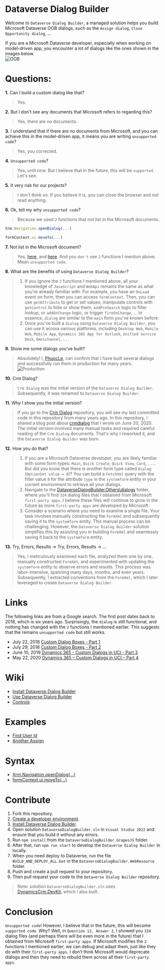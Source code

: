 # Dataverse Dialog Builder
Welcome to ```Dataverse Dialog Builder```, a managed solution helps you build Microsoft Dataverse OOB dialogs, such as the ```Assign dialog```, ```Close Opportunity dialog```, ...

If you are a Microsoft Dataverse developer, especially when working on model-driven app, you encounter a lot of dialogs like the ones shown in the images below.\
![OOB](DataverseDialogBuilder.Others/images/oob.gif)

# Questions:
**1.** Can I build a custom dialog like that?
> Yes.

**2.** But I don't see any documents that Microsoft refers to regarding this?
> Yes, there are no documents.

**3.** I understand that if there are no documents from Microsoft, and you can achieve this in the model-driven app, it means you are writing ```unsupported code```?
> Yes, you corrected.

**4.** ```Unsupported code```?
> Yes, until now. But I believe that in the future, this will be ```supported```. Let's see.

**5.** It very risk for our projects?
> I don't think so. If you believe it is, you can close the browser and not read anything.

**6.** Ok, tell my why ```unsupported code```?
> Because we used ```2``` functions that not list in the Microsoft documents.
```js
Xrm.Navigation.openDialog(...)
```
```js
formContext.ui.moveTo(...)
```
**7.** Not list in the Microsoft document?
> Yes, [here](https://learn.microsoft.com/en-us/power-apps/developer/model-driven-apps/clientapi/reference/xrm-navigation), and [here](https://learn.microsoft.com/en-us/power-apps/developer/model-driven-apps/clientapi/reference/formcontext-ui). And you ```don't``` see ```2``` functions I mention above. Mean ```unsupported code```.

**8.** What are the benefits of using ```Dataverse Dialog Builder```?
> 1. If you ignore the ```2``` functions I mentioned above, all your knowledge of ```JavaScript``` and ```WebApi``` remains the same as what you're already familiar with. For example, you have an ```OnLoad``` event on form, then you can access ```formContext```. Then, you can use ```getAttribute``` to get or set values, manipulate controls with ```getControl``` to hide or show them, ```addPreSearch``` logic to filter lookup, or ```addOnChange``` logic, or trigger ```fireOnChange```, ... In essence, ```dialog``` are similar to the ```main``` form you've known before.
> 2. Once you've built a ```dialog``` using ```Dataverse Dialog Builder```, you can use it across various platforms, including ```Desktop Web```, ```Mobile Web```, ```Mobile App```, ```Dynamics 365 App for Outlook```, ```Unified Service Desk```, ```Omnichannel```, ```...```

**9.** Show me some dialogs you've built?
>Absolutely! I, [PhuocLe](https://github.com/phuocle), can confirm that I have built several dialogs and successfully run them in production for many years.\
![Production](DataverseDialogBuilder.Others/images/production.gif)

**10.** Crm Dialog?
>```Crm Dialog``` was the initial version of the ```Dataverse Dialog Builder```. Subsequently, it was renamed to ```Dataverse Dialog Builder```.

**11.** Why I show you the initial version?
>If you go to the [Crm Dialog](https://github.com/phuocle/crmdialog) repository, you will see my last committed code in this repository from many years ago. In this repository, I shared a blog post about [crmdialog](https://www.phuocle.net/post/2020-06-20-crmdialog) that I wrote on June 20, 2020. The initial version involved many manual tasks and required careful reading of the ```Crm Dialog``` documents. That's why I reworked it, and the ```Dataverse Dialog Builder``` was born.

**12.** How you do that?
>1. If you are a Microsoft Dataverse developer, you are likely familiar with some form types: ```Main```, ```Quick Create```, ```Quick View```, ```Card```, ```...```. But did you know that there is another form type called ```Dialog``` (```OptionSet value = 8```)? You can build a ```FetchXml``` query with the filter value ```8``` for the attribute ```type``` in the ```systemform``` entity in your current environment to retrieve all your dialogs.
>2. Navigate to the [DataverseDialogBuilder.Others\dialogs](https://github.com/phuocle/DataverseDialogBuilder/DataverseDialogBuilder.Others/dialogs) folder, where you'll find ```324``` dialog files that I obtained from Microsoft ```first-party apps```. I believe these files will continue to grow in the future as more ```first-party apps``` are developed by Microsoft.
> 3. Consider a scenario where you need to examine a single file. Your task involves manually constructing the ```FormXml``` and subsequently saving it to the ```systemform``` entity. This manual process can be challenging. However, the ```Dataverse Dialog Builder``` solution simplifies this by assisting you in building ```FormXml``` and seamlessly saving it back to the ```systemform``` entity.

**13.** Try, Errors, Results -> Try, Errors, Results -> ...
>Yes, I meticulously examined each file, analyzed them one by one, manually constructed ```FormXml```, and experimented with updating the ```systemform``` entity to observe errors and results. This process was labor-intensive, spanning many days, months, and even years. Subsequently, I extracted conventions from the ```FormXml```, which I later leveraged to create ```Dataverse Dialog Builder```.

# Links
The following links are from a Google search. The first post dates back to 2018, which is six years ago. Surprisingly, the ```dialog``` is still functional, and nothing has changed with the ```2``` functions I mentioned earlier. This suggests that the remains ```unsupported code``` but still works.

* July 22, 2018 [Custom Dialog Boxes - Part 1](https://bguidinger.com/blog/custom-dialog-boxes-part-1)
* July 29, 2018 [Custom Dialog Boxes - Part 2](https://bguidinger.com/blog/custom-dialog-boxes-part-2)
* June 10, 2019 [Dynamics 365 - Custom Dialogs in UCI - Part 3](https://blog.thenetw.org/2019/06/10/dynamics-365-custom-dialogs-in-uci-part-3)
* May 22, 2020 [Dynamics 365 – Custom Dialogs in UCI – Part 4](https://blog.danijel.se/posts/dynamics-365-custom-dialogs-in-uci-part-4)

# Wiki

* [Install Dataverse Dialog Builder](https://github.com/phuocle/DataverseDialogBuilder/wiki/Install-Dataverse-Dialog-Builder)
* [Use Dataverse Dialog Builder](https://github.com/phuocle/DataverseDialogBuilder/wiki/Use-Dataverse-Dialog-Builder)
* [Controls](https://github.com/phuocle/DataverseDialogBuilder/wiki/Controls)

# Examples

* [Find User Id](https://github.com/phuocle/DataverseDialogBuilder/wiki/Find-User-Id)
* [Another Assign](https://github.com/phuocle/DataverseDialogBuilder/wiki/Another-Assign)

# Syntax
* [Xrm.Navigation.openDialog(...)](https://github.com/phuocle/DataverseDialogBuilder/wiki/openDialog)
* [formContext.ui.moveTo(...)](https://github.com/phuocle/DataverseDialogBuilder/wiki/moveTo) 

# Contribute
1. Fork this repository.
2. [Create a developer environment](https://learn.microsoft.com/en-us/power-platform/developer/create-developer-environment).
3. [Install Dataverse Dialog Builder](https://github.com/phuocle/DataverseDialogBuilder/wiki/Install-Dataverse-Dialog-Builder).
4. Open solution ```DataverseDialogBuilder.sln``` in ```Visual Studio 2022``` and ensure that you build it without any errors.
5. Run ```npm install``` from the ```DataverseDialogBuilder.GrapesJS``` folder.
6. After that, run ```npm run start``` to develop the ```Dataverse Dialog Builder``` in locally.
7. When you need deploy to Dataverse, run the file ```BUILD_AND_DEPLOY_ALL.bat``` in the ```DataverseDialogBuilder.WebResource``` folder.
8. Push and create a pull request to your repository.
9. Then pull request your code to the ```Dataverse Dialog Builder``` repository.

>Note: solution ```DataverseDialogBuilder.sln``` uses [DynamicsCrm.DevKit](https://github.com/phuocle/Dynamics-Crm-DevKit), which I also built.

# Conclusion
```Unsupported code```! However, I believe that in the future, this will become ```supported code```. Why? Well, in ```Question 12, Answer 2```, I showed you ```324``` dialog files (and perhaps there will be even more in the future) that I obtained from Microsoft ```first-party apps```. If Microsoft modifies the ```2``` functions I mentioned earlier, we can debug and adapt them, just like they do with their ```first-party apps```. I don’t think Microsoft would deprecate dialogs and then they need to rebuild them across all their ```first-party apps```.